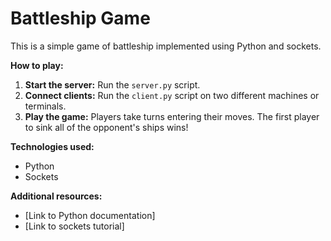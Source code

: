 # Battleship Game

This is a simple game of battleship implemented using Python and sockets.

**How to play:**
1. **Start the server:** Run the `server.py` script.
2. **Connect clients:** Run the `client.py` script on two different machines or terminals.
3. **Play the game:** Players take turns entering their moves. The first player to sink all of the opponent's ships wins!

**Technologies used:**
* Python
* Sockets

**Additional resources:**
* [Link to Python documentation]
* [Link to sockets tutorial]
